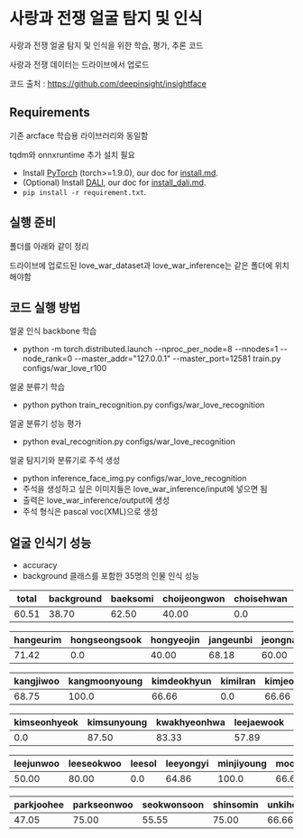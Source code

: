 # 사랑과 전쟁 얼굴 탐지 및 인식

사랑과 전쟁 얼굴 탐지 및 인식을 위한 학습, 평가, 추론 코드

사랑과 전쟁 데이터는 드라이브에서 업로드

코드 출처 : https://github.com/deepinsight/insightface

## Requirements

기존 arcface 학습용 라이브러리와 동일함

tqdm와 onnxruntime 추가 설치 필요

- Install [PyTorch](http://pytorch.org) (torch>=1.9.0), our doc for [install.md](docs/install.md).
- (Optional) Install [DALI](https://docs.nvidia.com/deeplearning/dali/user-guide/docs/), our doc for [install_dali.md](docs/install_dali.md).
- `pip install -r requirement.txt`.

## 실행 준비

폴더를 아래와 같이 정리

드라이브에 업로드된 love_war_dataset과 love_war_inference는 같은 폴더에 위치해야함

## 코드 실행 방법

얼굴 인식 backbone 학습
- python -m torch.distributed.launch --nproc_per_node=8 --nnodes=1 --node_rank=0 --master_addr="127.0.0.1" --master_port=12581 train.py configs/war_love_r100


얼굴 분류기 학습
- python python train_recognition.py configs/war_love_recognition


얼굴 분류기 성능 평가
- python eval_recognition.py configs/war_love_recognition


얼굴 탐지기와 분류기로 주석 생성
- python inference_face_img.py configs/war_love_recognition
- 주석을 생성하고 싶은 이미지들은 love_war_inference/input에 넣으면 됨
- 출력은 love_war_inference/output에 생성
- 주석 형식은 pascal voc(XML)으로 생성

## 얼굴 인식기 성능

- accuracy
- background 클래스를 포함한 35명의 인물 인식 성능

| total | background | baeksomi | choijeongwon | choisehwan | choiyoungwan |
| ----- | ------ | ----- | ----------- | ---------- | --------- |
| 60.51 | 38.70  | 62.50 | 40.00      | 0.0     | 60.00      |

| hangeurim | hongseongsook | hongyeojin | jangeunbi | jeongnaon | jojeongrae |
| ----- | ------ | ----- | ----------- | ---------- | --------- |
| 71.42 | 0.0  | 40.00 | 68.18      | 60.00     | 60.00      |

| kangjiwoo | kangmoonyoung | kimdeokhyun | kimilran | kimjeongkyun | kimjimin |
| ----- | ------ | ----- | ----------- | ---------- | --------- |
| 68.75 | 100.0  | 66.66 | 0.0     | 66.66    | 86.66      |

| kimseonhyeok | kimsunyoung | kwakhyeonhwa | leejaewook | leejeongsoo | leejihoo |
| ----- | ------ | ----- | ----------- | ---------- | --------- |
| 0.0 | 87.50  | 83.33 | 57.89  | 0.0  | 66.66   |

| leejunwoo | leeseokwoo | leesol | leeyongyi | minjiyoung | moonbobae |
| ----- | ------ | ----- | ----------- | ---------- | --------- |
| 50.00 | 80.00  | 0.0 | 64.86  | 100.0  | 66.66   |

| parkjoohee | parkseonwoo | seokwonsoon | shinsomin | unkiho | yooncheolhyung |
| ----- | ------ | ----- | ----------- | ---------- | --------- |
| 47.05 | 75.00  | 55.55 | 75.00  | 66.66  | 0.0   |

